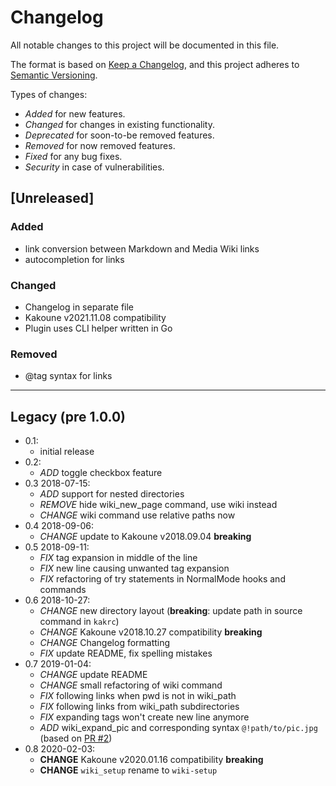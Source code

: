 # Changelog
All notable changes to this project will be documented in this file.

The format is based on [Keep a Changelog](https://keepachangelog.com/en/1.0.0/),
and this project adheres to [Semantic Versioning](https://semver.org/spec/v2.0.0.html).

Types of changes:

- *Added* for new features.
- *Changed* for changes in existing functionality.
- *Deprecated* for soon-to-be removed features.
- *Removed* for now removed features.
- *Fixed* for any bug fixes.
- *Security* in case of vulnerabilities.

## [Unreleased]

### Added
- link conversion between Markdown and Media Wiki links
- autocompletion for links

### Changed
- Changelog in separate file
- Kakoune v2021.11.08 compatibility
- Plugin uses CLI helper written in Go

### Removed
- @tag syntax for links

---

## Legacy (pre 1.0.0)

- 0.1:
  - initial release
- 0.2:
  - _ADD_ toggle checkbox feature
- 0.3 2018-07-15:
  - _ADD_ support for nested directories
  - _REMOVE_ hide wiki_new_page command, use wiki instead
  - _CHANGE_ wiki command use relative paths now
- 0.4 2018-09-06:
  - _CHANGE_ update to Kakoune v2018.09.04 **breaking**
- 0.5 2018-09-11:
  - _FIX_ tag expansion in middle of the line
  - _FIX_ new line causing unwanted tag expansion
  - _FIX_ refactoring of try statements in NormalMode hooks and commands
- 0.6 2018-10-27:
  - _CHANGE_ new directory layout (**breaking**: update path in source
  command in `kakrc`)
  - _CHANGE_ Kakoune v2018.10.27 compatibility **breaking**
  - _CHANGE_ Changelog formatting
  - _FIX_ update README, fix spelling mistakes
- 0.7 2019-01-04:
  - _CHANGE_ update README
  - _CHANGE_ small refactoring of wiki command
  - _FIX_ following links when pwd is not in wiki_path
  - _FIX_ following links from wiki_path subdirectories
  - _FIX_ expanding tags won't create new line anymore
  - _ADD_ wiki_expand_pic and corresponding syntax `@!path/to/pic.jpg`
  (based on [PR #2])
- 0.8 2020-02-03:
  - __CHANGE__ Kakoune v2020.01.16 compatibility **breaking**
  - __CHANGE__ `wiki_setup` rename to `wiki-setup`

[PR #2]: https://github.com/TeddyDD/kakoune-wiki/pull/2
